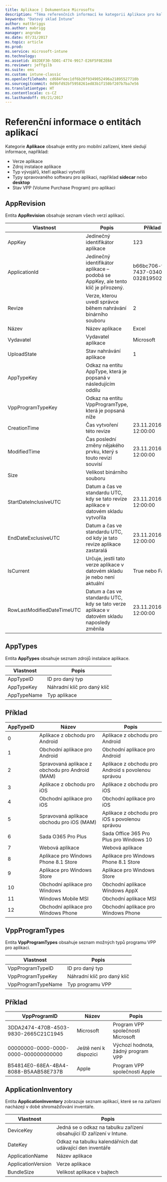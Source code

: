 ```yaml
---
title: Aplikace | Dokumentace Microsoftu
description: "Téma referenčních informací ke kategorii Aplikace pro kolekce entit v rozhraní API datového skladu Intune"
keywords: "Datový sklad Intune"
author: mattbriggs
ms.author: mabrigg
manager: angrobe
ms.date: 07/31/2017
ms.topic: article
ms.prod: 
ms.service: microsoft-intune
ms.technology: 
ms.assetid: A92DEF30-5D01-4774-9917-E26F5F0E2E68
ms.reviewer: jeffgilb
ms.suite: ems
ms.custom: intune-classic
ms.openlocfilehash: cd684feec1df6b20f9349052496a21895527710b
ms.sourcegitcommit: 0d9bfd92bf5958261ed83b1f150bf207b7ba7e56
ms.translationtype: HT
ms.contentlocale: cs-CZ
ms.lasthandoff: 09/21/2017
---
```

# <a name="reference-for-application-entities"></a>Referenční informace o entitách aplikací

Kategorie **Aplikace** obsahuje entity pro mobilní zařízení, které sledují informace, například:

  -  Verze aplikace
  -  Zdroj instalace aplikace
  -  Typ vývojářů, kteří aplikaci vytvořili
  -  Typy spravovaného softwaru pro aplikaci, například **sidecar** nebo **desktop**
  -  Stav VPP (Volume Purchase Program) pro aplikaci

## <a name="apprevision"></a>AppRevision

Entita **AppRevision** obsahuje seznam všech verzí aplikací.

| Vlastnost  | Popis | Příklad |
|---------|------------|--------|
| AppKey |Jedinečný identifikátor aplikace |123 |
| ApplicationId |Jedinečný identifikátor aplikace – podobá se AppKey, ale tento klíč je přirozený. |b66bc706-ffff-7437-0340-032819502773 |
| Revize |Verze, kterou uvedl správce během nahrávání binárního souboru |2 |
| Název |Název aplikace |Excel |
| Vydavatel |Vydavatel aplikace |Microsoft |
| UploadState |Stav nahrávání aplikace |1 |
| AppTypeKey |Odkaz na entitu AppType, která je popsaná v následujícím oddílu | |
| VppProgramTypeKey |Odkaz na entitu VppProgramType, která je popsaná níže | |
| CreationTime |Čas vytvoření této revize |23.11.2016 12:00:00 |
| ModifiedTime |Čas poslední změny nějakého prvku, který s touto revizí souvisí |23.11.2016 12:00:00 |
| Size |Velikost binárního souboru | |
| StartDateInclusiveUTC |Datum a čas ve standardu UTC, kdy se tato revize aplikace v datovém skladu vytvořila |23.11.2016 12:00:00 |
| EndDateExclusiveUTC |Datum a čas ve standardu UTC, od kdy je tato revize aplikace zastaralá |23.11.2016 12:00:00 |
| IsCurrent |Určuje, jestli tato verze aplikace v datovém skladu je nebo není aktuální |True nebo False |
| RowLastModifiedDateTimeUTC |Datum a čas ve standardu UTC, kdy se tato verze aplikace v datovém skladu naposledy změnila |23.11.2016 12:00:00 |

## <a name="apptypes"></a>AppTypes

Entita **AppTypes** obsahuje seznam zdrojů instalace aplikace.

| Vlastnost  | Popis |
|---------|------------|
| AppTypeID |ID pro daný typ |
| AppTypeKey |Náhradní klíč pro daný klíč |
| AppTypeName |Typ aplikace |

## <a name="example"></a>Příklad

| AppTypeID  | Název | Popis |
|---------|------------|--------|
| 0 |Aplikace z obchodu pro Android |Aplikace z obchodu pro Android |
| 1 |Obchodní aplikace pro Android |Obchodní aplikace pro Android |
| 2 |Spravovaná aplikace z obchodu pro Android (MAM) |Aplikace z obchodu pro Android s povolenou správou |
| 3 |Aplikace z obchodu pro iOS |Aplikace z obchodu pro iOS |
| 4 |Obchodní aplikace pro iOS |Obchodní aplikace pro iOS |
| 5 |Spravovaná aplikace obchodu pro iOS (MAM) |Aplikace z obchodu pro iOS s povolenou správou |
| 6 |Sada O365 Pro Plus |Sada Office 365 Pro Plus pro Windows 10 |
| 7 |Webová aplikace |Webová aplikace |
| 8 |Aplikace pro Windows Phone 8.1 Store |Aplikace pro Windows Phone 8.1 Store |
| 9 |Aplikace pro Windows Store |Aplikace pro Windows Store |
| 10 |Obchodní aplikace pro Windows |Obchodní aplikace Windows AppX |
| 11 |Windows Mobile MSI |Obchodní aplikace MSI |
| 12 |Obchodní aplikace pro Windows Phone |Obchodní aplikace pro Windows Phone |


## <a name="vppprogramtypes"></a>VppProgramTypes

Entita **VppProgramTypes** obsahuje seznam možných typů programu VPP pro aplikaci.

| Vlastnost  | Popis |
|---------|------------|
| VppProgramTypeID |ID pro daný typ |
| VppProgramTypeKey |Náhradní klíč pro daný klíč |
| VppProgramTypeName |Typ programu VPP |

## <a name="example"></a>Příklad

| VppProgramID  | Název | Popis |
|---------|------------|--------|
| 3DDA2474-470B-4503-9830-2665C21C1945 |Microsoft |Program VPP společnosti Microsoft |
| 00000000-0000-0000-0000-000000000000 |Ještě není k dispozici |Výchozí hodnota, žádný program VPP |
| B54814E0-68EA-4BA4-8088-B5AAB58E737B |Apple |Program VPP společnosti Apple |



## <a name="applicationinventory"></a>ApplicationInventory

Entita **ApplicationInventory** zobrazuje seznam aplikací, které se na zařízení nacházejí v době shromažďování inventáře.

| Vlastnost  | Popis |
|---------|------------|
| DeviceKey |Jedná se o odkaz na tabulku zařízení obsahující ID zařízení v Intune. |
| DateKey |Odkaz na tabulku kalendářních dat udávající den inventáře |
| ApplicationName |Název aplikace |
| ApplicationVersion |Verze aplikace |
| BundleSize |Velikost aplikace v bajtech |
